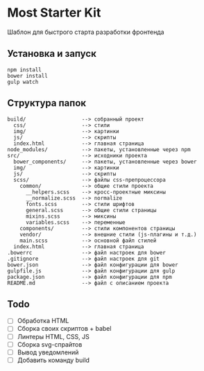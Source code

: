 # Most Starter Kit

Шаблон для быстрого старта разработки фронтенда

## Установка и запуск

```
npm install
bower install
gulp watch
```

## Структура папок

```
build/                  --> собранный проект
  css/                  --> стили
  img/                  --> картинки
  js/                   --> скрипты
  index.html            --> главная страница
node_modules/           --> пакеты, установленные через npm
src/                    --> исходники проекта
  bower_components/     --> пакеты, установленные через bower
  img/                  --> картинки
  js/                   --> скрипты
  scss/                 --> файлы css-препроцессора
    common/             --> общие стили проекта
      __helpers.scss    --> кросс-проектные миксины
      __normalize.scss  --> normalize
      fonts.scss        --> стили шрифтов
      general.scss      --> общие стили страницы
      mixins.scss       --> миксины
      variables.scss    --> переменные
    components/         --> стили компонентов страницы
    vendor/             --> внешние стили (js-плагины и т.д.)
    main.scss           --> основной файл стилей
  index.html            --> главная страница
.bowerrc                --> файл настроек для bower
.gitignore              --> файл настроек для git
bower.json              --> файл конфигурации для bower
gulpfile.js             --> файл конфигурации для gulp
package.json            --> файл конфигурации для npm
README.md               --> файл с описанием проекта
```

## Todo

* [ ] Обработка HTML
* [ ] Сборка своих скриптов + babel
* [ ] Линтеры HTML, CSS, JS
* [ ] Сборка svg-спрайтов
* [ ] Вывод уведомлений
* [ ] Добавить команду build